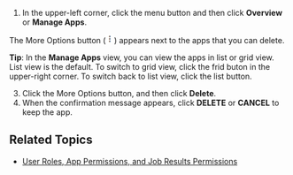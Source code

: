 
1. In the upper-left corner, click the menu button and then click **Overview** or **Manage Apps**. 

  The More Options button (![more options](images/more-options.png)) appears next to the apps that you can delete.

  **Tip**: In the **Manage Apps** view, you can view the apps in list or grid view. List view is the default. To switch to grid view, click the frid buton in the upper-right corner. To switch back to list view, click the list button.
  
3. Click the More Options button, and then click **Delete**.
4. When the confirmation message appears, click **DELETE** or **CANCEL** to keep the app.
 
## Related Topics
* [User Roles, App Permissions, and Job Results Permissions](app-permission-user-role.md)
